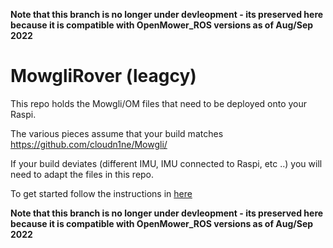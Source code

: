 **Note that this branch is no longer under devleopment - its preserved here because it is compatible with OpenMower_ROS versions as of Aug/Sep 2022**

# MowgliRover (leagcy)

This repo holds the Mowgli/OM files that need to be deployed onto your Raspi.

The various pieces assume that your build matches https://github.com/cloudn1ne/Mowgli/ 

If your build deviates (different IMU, IMU connected to Raspi, etc ..) you will need to adapt the files in this repo.

To get started follow the instructions in [here](help/InstallMowgli.md)

**Note that this branch is no longer under devleopment - its preserved here because it is compatible with OpenMower_ROS versions as of Aug/Sep 2022**

